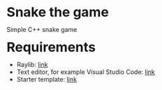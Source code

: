 
<b style="font-size:30px">Snake the game</b>

Simple C++ snake game

<b style="font-size:30px">Requirements</b>

<ul>
<li>Raylib: <a href="https://www.raylib.com">link</a></li>
<li>Text editor, for example Visual Studio Code: <a href="">link</a>
</li>
<li>Starter template: <a href="https://github.com/educ8s/Raylib-CPP-Starter-Template-for-VSCODE">link</a>
</li>
</ul>



